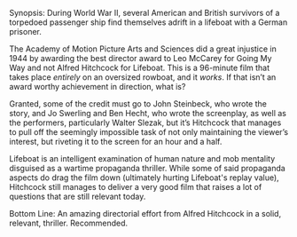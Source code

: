 Synopsis: During World War II, several American and British survivors of a torpedoed passenger ship find themselves adrift in a lifeboat with a German prisoner.

The Academy of Motion Picture Arts and Sciences did a great injustice in 1944 by awarding the best director award to Leo McCarey for Going My Way and not Alfred Hitchcock for Lifeboat.  This is a 96-minute film that takes place <em>entirely</em> on an oversized rowboat, and it <em>works</em>.  If that isn’t an award worthy achievement in direction, what is?

Granted, some of the credit must go to John Steinbeck, who wrote the story, and Jo Swerling and Ben Hecht, who wrote the screenplay, as well as the performers, particularly Walter Slezak, but it’s Hitchcock that manages to pull off the seemingly impossible task of not only maintaining the viewer’s interest, but riveting it to the screen for an hour and a half.

Lifeboat is an intelligent examination of human nature and mob mentality disguised as a wartime propaganda thriller.  While some of said propaganda aspects do drag the film down (ultimately hurting Lifeboat's replay value), Hitchcock still manages to deliver a very good film that raises a lot of questions that are still relevant today.

Bottom Line: An amazing directorial effort from Alfred Hitchcock in a solid, relevant, thriller.  Recommended.